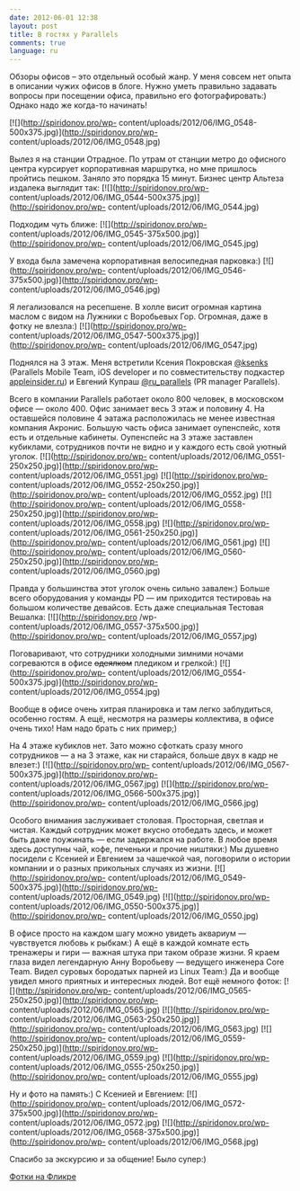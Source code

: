 ```yaml
---
date: 2012-06-01 12:38
layout: post
title: В гостях у Parallels
comments: true
language: ru
---
```


Обзоры офисов – это отдельный особый жанр. У меня совсем нет опыта в описании
чужих офисов в блоге. Нужно уметь правильно задавать вопросы при посещении
офиса, правильно его фотографировать:) Однако надо же когда-то начинать!

[![](http://spiridonov.pro/wp-
content/uploads/2012/06/IMG_0548-500x375.jpg)](http://spiridonov.pro/wp-
content/uploads/2012/06/IMG_0548.jpg)

Вылез я на станции Отрадное. По утрам от станции метро до офисного центра
курсирует корпоративная маршрутка, но мне пришлось пройтись пешком. Заняло это
порядка 15 минут. Бизнес центр Альтеза издалека выглядит так:
[![](http://spiridonov.pro/wp-
content/uploads/2012/06/IMG_0544-500x375.jpg)](http://spiridonov.pro/wp-
content/uploads/2012/06/IMG_0544.jpg)

Подходим чуть ближе: [![](http://spiridonov.pro/wp-
content/uploads/2012/06/IMG_0545-375x500.jpg)](http://spiridonov.pro/wp-
content/uploads/2012/06/IMG_0545.jpg)

У входа была замечена корпоративная велосипедная парковка:)
[![](http://spiridonov.pro/wp-
content/uploads/2012/06/IMG_0546-375x500.jpg)](http://spiridonov.pro/wp-
content/uploads/2012/06/IMG_0546.jpg)

Я легализовался на ресепшене. В холле висит огромная картина маслом с видом на
Лужники с Воробьевых Гор. Огромная, даже в фотку не влезла:)
[![](http://spiridonov.pro/wp-
content/uploads/2012/06/IMG_0547-500x375.jpg)](http://spiridonov.pro/wp-
content/uploads/2012/06/IMG_0547.jpg)

Поднялся на 3 этаж. Меня встретили Ксения Покровская
[@ksenks](http://twitter.com/#!/ksenks) (Parallels Mobile Team, iOS developer
и по совместительству подкастер
[appleinsider.ru](http://www.appleinsider.ru/)) и Евгений Купраш
[@ru_parallels](http://twitter.com/#!/ru_parallels) (PR manager Parallels).

Всего в компании Parallels работает около 800 человек, в московском офисе —
около 400. Офис занимает весь 3 этаж и половину 4. На оставшейся половине 4
эатажа расположилась не менее известная компания Акронис. Большую часть офиса
занимает оупенспейс, хотя есть и отдельные кабинеты. Оупенспейс на 3 этаже
заставлен кубиклами, сотрудников почти не видно и у каждого есть свой уютный
уголок. [![](http://spiridonov.pro/wp-
content/uploads/2012/06/IMG_0551-250x250.jpg)](http://spiridonov.pro/wp-
content/uploads/2012/06/IMG_0551.jpg) [![](http://spiridonov.pro/wp-
content/uploads/2012/06/IMG_0552-250x250.jpg)](http://spiridonov.pro/wp-
content/uploads/2012/06/IMG_0552.jpg) [![](http://spiridonov.pro/wp-
content/uploads/2012/06/IMG_0558-250x250.jpg)](http://spiridonov.pro/wp-
content/uploads/2012/06/IMG_0558.jpg) [![](http://spiridonov.pro/wp-
content/uploads/2012/06/IMG_0561-250x250.jpg)](http://spiridonov.pro/wp-
content/uploads/2012/06/IMG_0561.jpg) [![](http://spiridonov.pro/wp-
content/uploads/2012/06/IMG_0560-250x250.jpg)](http://spiridonov.pro/wp-
content/uploads/2012/06/IMG_0560.jpg)

Правда у большинства этот уголок очень сильно завален:) Больше всего
оборудования у команды PD — им приходится тестироваь на большом количестве
девайсов. Есть даже специальная Тестовая Вешалка: [![](http://spiridonov.pro
/wp-content/uploads/2012/06/IMG_0557-375x500.jpg)](http://spiridonov.pro/wp-
content/uploads/2012/06/IMG_0557.jpg)

Поговаривают, что сотрудники холодными зимними ночами согреваются в офисе
<strike>одеялком</strike> пледиком и грелкой:) [![](http://spiridonov.pro/wp-
content/uploads/2012/06/IMG_0554-500x375.jpg)](http://spiridonov.pro/wp-
content/uploads/2012/06/IMG_0554.jpg)

Вообще в офисе очень хитрая планировка и там легко заблудиться, особенно
гостям. А ещё, несмотря на размеры коллектива, в офисе очень тихо! Нам надо
брать с них пример;)

На 4 этаже кубиклов нет. Зато можно сфоткать сразу много сотрудников — а на 3
этаже, как ни старайся, больше двух в кадр не влезет:)
[![](http://spiridonov.pro/wp-
content/uploads/2012/06/IMG_0567-500x375.jpg)](http://spiridonov.pro/wp-
content/uploads/2012/06/IMG_0567.jpg) [![](http://spiridonov.pro/wp-
content/uploads/2012/06/IMG_0566-500x375.jpg)](http://spiridonov.pro/wp-
content/uploads/2012/06/IMG_0566.jpg)

Особого внимания заслуживает столовая. Просторная, светлая и чистая. Каждый
сотрудник может вкусно отобедать здесь, и может быть даже поужинать — если
задержался на работе. В любое время здесь доступны чай, кофе, печеньки и
прочие ништяки:) Мы душевно посидели с Ксенией и Евгением за чашечкой чая,
поговорили о истории компании и о разных прикольных случаях из жизни.
[![](http://spiridonov.pro/wp-
content/uploads/2012/06/IMG_0549-500x375.jpg)](http://spiridonov.pro/wp-
content/uploads/2012/06/IMG_0549.jpg) [![](http://spiridonov.pro/wp-
content/uploads/2012/06/IMG_0550-500x375.jpg)](http://spiridonov.pro/wp-
content/uploads/2012/06/IMG_0550.jpg)

В офисе просто на каждом шагу можно увидеть аквариум — чувствуется любовь к
рыбкам:) А ещё в каждой комнате есть тренажеры и гири — важная штука при таком
образе жизни. Я краем глаза видел легендарную Анну Воробьеву — ведущего
инженера Core Team. Видел суровых бородатых парней из Linux Team:) Да и вообще
увидел много приятных и интересных людей. Вот ещё немного фоток:
[![](http://spiridonov.pro/wp-
content/uploads/2012/06/IMG_0565-250x250.jpg)](http://spiridonov.pro/wp-
content/uploads/2012/06/IMG_0565.jpg) [![](http://spiridonov.pro/wp-
content/uploads/2012/06/IMG_0563-250x250.jpg)](http://spiridonov.pro/wp-
content/uploads/2012/06/IMG_0563.jpg) [![](http://spiridonov.pro/wp-
content/uploads/2012/06/IMG_0559-250x250.jpg)](http://spiridonov.pro/wp-
content/uploads/2012/06/IMG_0559.jpg) [![](http://spiridonov.pro/wp-
content/uploads/2012/06/IMG_0555-250x250.jpg)](http://spiridonov.pro/wp-
content/uploads/2012/06/IMG_0555.jpg)

Ну и фото на память:) С Ксенией и Евгением: [![](http://spiridonov.pro/wp-
content/uploads/2012/06/IMG_0572-375x500.jpg)](http://spiridonov.pro/wp-
content/uploads/2012/06/IMG_0572.jpg) [![](http://spiridonov.pro/wp-
content/uploads/2012/06/IMG_0568-375x500.jpg)](http://spiridonov.pro/wp-
content/uploads/2012/06/IMG_0568.jpg)

Спасибо за экскурсию и за общение! Было супер:)

[Фотки на Фликре](http://www.flickr.com/photos/stas_spiridonov/sets/72157631141171016/)


